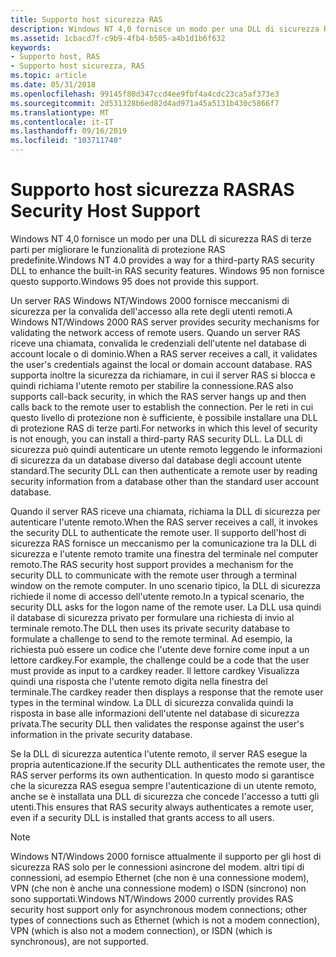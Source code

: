 ```yaml
---
title: Supporto host sicurezza RAS
description: Windows NT 4,0 fornisce un modo per una DLL di sicurezza RAS di terze parti per migliorare le funzionalità di protezione RAS predefinite. Windows 95 non fornisce questo supporto.
ms.assetid: 1cbacd7f-c9b9-4fb4-b505-a4b1d1b6f632
keywords:
- Supporto host, RAS
- Supporto host sicurezza, RAS
ms.topic: article
ms.date: 05/31/2018
ms.openlocfilehash: 99145f80d347ccd4ee9fbf4a4cdc23ca5af373e3
ms.sourcegitcommit: 2d531328b6ed82d4ad971a45a5131b430c5866f7
ms.translationtype: MT
ms.contentlocale: it-IT
ms.lasthandoff: 09/16/2019
ms.locfileid: "103711740"
---
```

# <a name="ras-security-host-support"></a><span data-ttu-id="f0e83-106">Supporto host sicurezza RAS</span><span class="sxs-lookup"><span data-stu-id="f0e83-106">RAS Security Host Support</span></span>

<span data-ttu-id="f0e83-107">Windows NT 4,0 fornisce un modo per una DLL di sicurezza RAS di terze parti per migliorare le funzionalità di protezione RAS predefinite.</span><span class="sxs-lookup"><span data-stu-id="f0e83-107">Windows NT 4.0 provides a way for a third-party RAS security DLL to enhance the built-in RAS security features.</span></span> <span data-ttu-id="f0e83-108">Windows 95 non fornisce questo supporto.</span><span class="sxs-lookup"><span data-stu-id="f0e83-108">Windows 95 does not provide this support.</span></span>

<span data-ttu-id="f0e83-109">Un server RAS Windows NT/Windows 2000 fornisce meccanismi di sicurezza per la convalida dell'accesso alla rete degli utenti remoti.</span><span class="sxs-lookup"><span data-stu-id="f0e83-109">A Windows NT/Windows 2000 RAS server provides security mechanisms for validating the network access of remote users.</span></span> <span data-ttu-id="f0e83-110">Quando un server RAS riceve una chiamata, convalida le credenziali dell'utente nel database di account locale o di dominio.</span><span class="sxs-lookup"><span data-stu-id="f0e83-110">When a RAS server receives a call, it validates the user's credentials against the local or domain account database.</span></span> <span data-ttu-id="f0e83-111">RAS supporta inoltre la sicurezza da richiamare, in cui il server RAS si blocca e quindi richiama l'utente remoto per stabilire la connessione.</span><span class="sxs-lookup"><span data-stu-id="f0e83-111">RAS also supports call-back security, in which the RAS server hangs up and then calls back to the remote user to establish the connection.</span></span> <span data-ttu-id="f0e83-112">Per le reti in cui questo livello di protezione non è sufficiente, è possibile installare una DLL di protezione RAS di terze parti.</span><span class="sxs-lookup"><span data-stu-id="f0e83-112">For networks in which this level of security is not enough, you can install a third-party RAS security DLL.</span></span> <span data-ttu-id="f0e83-113">La DLL di sicurezza può quindi autenticare un utente remoto leggendo le informazioni di sicurezza da un database diverso dal database degli account utente standard.</span><span class="sxs-lookup"><span data-stu-id="f0e83-113">The security DLL can then authenticate a remote user by reading security information from a database other than the standard user account database.</span></span>

<span data-ttu-id="f0e83-114">Quando il server RAS riceve una chiamata, richiama la DLL di sicurezza per autenticare l'utente remoto.</span><span class="sxs-lookup"><span data-stu-id="f0e83-114">When the RAS server receives a call, it invokes the security DLL to authenticate the remote user.</span></span> <span data-ttu-id="f0e83-115">Il supporto dell'host di sicurezza RAS fornisce un meccanismo per la comunicazione tra la DLL di sicurezza e l'utente remoto tramite una finestra del terminale nel computer remoto.</span><span class="sxs-lookup"><span data-stu-id="f0e83-115">The RAS security host support provides a mechanism for the security DLL to communicate with the remote user through a terminal window on the remote computer.</span></span> <span data-ttu-id="f0e83-116">In uno scenario tipico, la DLL di sicurezza richiede il nome di accesso dell'utente remoto.</span><span class="sxs-lookup"><span data-stu-id="f0e83-116">In a typical scenario, the security DLL asks for the logon name of the remote user.</span></span> <span data-ttu-id="f0e83-117">La DLL usa quindi il database di sicurezza privato per formulare una richiesta di invio al terminale remoto.</span><span class="sxs-lookup"><span data-stu-id="f0e83-117">The DLL then uses its private security database to formulate a challenge to send to the remote terminal.</span></span> <span data-ttu-id="f0e83-118">Ad esempio, la richiesta può essere un codice che l'utente deve fornire come input a un lettore cardkey.</span><span class="sxs-lookup"><span data-stu-id="f0e83-118">For example, the challenge could be a code that the user must provide as input to a cardkey reader.</span></span> <span data-ttu-id="f0e83-119">Il lettore cardkey Visualizza quindi una risposta che l'utente remoto digita nella finestra del terminale.</span><span class="sxs-lookup"><span data-stu-id="f0e83-119">The cardkey reader then displays a response that the remote user types in the terminal window.</span></span> <span data-ttu-id="f0e83-120">La DLL di sicurezza convalida quindi la risposta in base alle informazioni dell'utente nel database di sicurezza privata.</span><span class="sxs-lookup"><span data-stu-id="f0e83-120">The security DLL then validates the response against the user's information in the private security database.</span></span>

<span data-ttu-id="f0e83-121">Se la DLL di sicurezza autentica l'utente remoto, il server RAS esegue la propria autenticazione.</span><span class="sxs-lookup"><span data-stu-id="f0e83-121">If the security DLL authenticates the remote user, the RAS server performs its own authentication.</span></span> <span data-ttu-id="f0e83-122">In questo modo si garantisce che la sicurezza RAS esegua sempre l'autenticazione di un utente remoto, anche se è installata una DLL di sicurezza che concede l'accesso a tutti gli utenti.</span><span class="sxs-lookup"><span data-stu-id="f0e83-122">This ensures that RAS security always authenticates a remote user, even if a security DLL is installed that grants access to all users.</span></span>

> [!Note]  
> <span data-ttu-id="f0e83-123">Windows NT/Windows 2000 fornisce attualmente il supporto per gli host di sicurezza RAS solo per le connessioni asincrone del modem. altri tipi di connessioni, ad esempio Ethernet (che non è una connessione modem), VPN (che non è anche una connessione modem) o ISDN (sincrono) non sono supportati.</span><span class="sxs-lookup"><span data-stu-id="f0e83-123">Windows NT/Windows 2000 currently provides RAS security host support only for asynchronous modem connections; other types of connections such as Ethernet (which is not a modem connection), VPN (which is also not a modem connection), or ISDN (which is synchronous), are not supported.</span></span>

 

 

 




